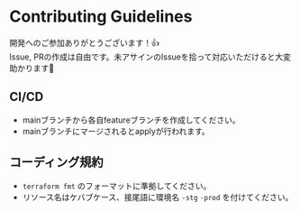 # Contributing Guidelines

開発へのご参加ありがとうございます！:+1:  
Issue, PRの作成は自由です。未アサインのIssueを拾って対応いただけると大変助かります:pray:

## CI/CD

- mainブランチから各自featureブランチを作成してください。
- mainブランチにマージされるとapplyが行われます。

## コーディング規約

- `terraform fmt` のフォーマットに準拠してください。
- リソース名はケバブケース、接尾語に環境名 `-stg`  `-prod` を付けてください。
